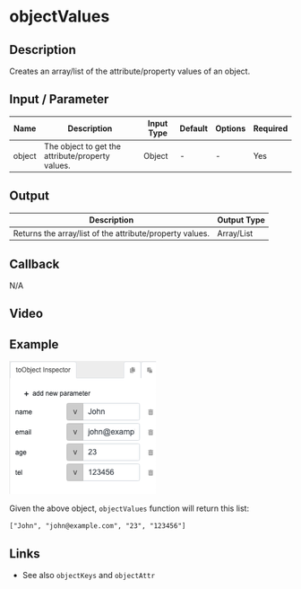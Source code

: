 ﻿# objectValues

## Description

Creates an array/list of the attribute/property values of an object.

## Input / Parameter
    
| Name | Description | Input Type | Default | Options | Required |
| ------ | ------ | ------ | ------ | ------ | ------ |
| object | The object to get the attribute/property values. | Object | - | - | Yes |

## Output   

| Description | Output Type |
| ------ | ------ |
| Returns the array/list of the attribute/property values. | Array/List |

## Callback

N/A

## Video


## Example

![](objectValues-step-1.png)

Given the above object, `objectValues` function will return this list:

```JS
["John", "john@example.com", "23", "123456"]
```

## Links

* See also `objectKeys` and `objectAttr`